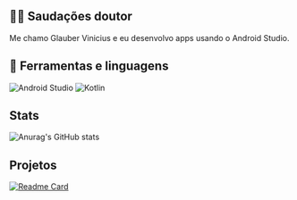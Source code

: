 ## 👋😀 Saudações doutor
Me chamo Glauber Vinicius e eu desenvolvo apps usando o Android Studio.

## 🚀 Ferramentas e linguagens
![Android Studio](https://img.shields.io/badge/Android_Studio-3DDC84?style=for-the-badge&logo=android-studio&logoColor=white)
![Kotlin](https://img.shields.io/badge/Kotlin-0095D5?&style=for-the-badge&logo=kotlin&logoColor=white)

## Stats
![Anurag's GitHub stats](https://github-readme-stats.vercel.app/api?username=glauber-v&show_icons=true&theme=dracula)

## Projetos

[![Readme Card](https://github-readme-stats.vercel.app/api/pin/?username=glauber-v&repo=appcommerceclone)](https://github.com/anuraghazra/github-readme-stats)
